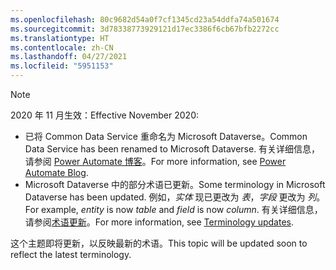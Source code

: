 ```yaml
---
ms.openlocfilehash: 80c9682d54a0f7cf1345cd23a54ddfa74a501674
ms.sourcegitcommit: 3d78338773929121d17ec3386f6cb67bfb2272cc
ms.translationtype: HT
ms.contentlocale: zh-CN
ms.lasthandoff: 04/27/2021
ms.locfileid: "5951153"
---
```

> [!NOTE]
> <span data-ttu-id="4f59e-101">2020 年 11 月生效：</span><span class="sxs-lookup"><span data-stu-id="4f59e-101">Effective November 2020:</span></span>
>
> - <span data-ttu-id="4f59e-102">已将 Common Data Service 重命名为 Microsoft Dataverse。</span><span class="sxs-lookup"><span data-stu-id="4f59e-102">Common Data Service has been renamed to Microsoft Dataverse.</span></span> <span data-ttu-id="4f59e-103">有关详细信息，请参阅 [Power Automate 博客](https://aka.ms/PAuAppBlog)。</span><span class="sxs-lookup"><span data-stu-id="4f59e-103">For more information, see [Power Automate Blog](https://aka.ms/PAuAppBlog).</span></span>
> - <span data-ttu-id="4f59e-104">Microsoft Dataverse 中的部分术语已更新。</span><span class="sxs-lookup"><span data-stu-id="4f59e-104">Some terminology in Microsoft Dataverse has been updated.</span></span> <span data-ttu-id="4f59e-105">例如，*实体* 现已更改为 *表*，*字段* 更改为 *列*。</span><span class="sxs-lookup"><span data-stu-id="4f59e-105">For example, *entity* is now *table* and *field* is now *column*.</span></span> <span data-ttu-id="4f59e-106">有关详细信息，请参阅[术语更新](/powerapps/maker/data-platform/data-platform-intro)。</span><span class="sxs-lookup"><span data-stu-id="4f59e-106">For more information, see [Terminology updates](/powerapps/maker/data-platform/data-platform-intro).</span></span>
>
> <span data-ttu-id="4f59e-107">这个主题即将更新，以反映最新的术语。</span><span class="sxs-lookup"><span data-stu-id="4f59e-107">This topic will be updated soon to reflect the latest terminology.</span></span>